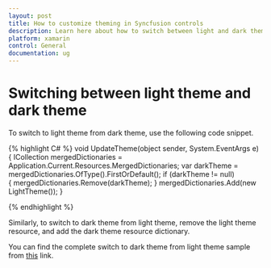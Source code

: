 ```yaml
---
layout: post
title: How to customize theming in Syncfusion controls
description: Learn here about how to switch between light and dark themes in Syncfusion Xamarin controls and more details.
platform: xamarin
control: General
documentation: ug
---
```


# Switching between light theme and dark theme

To switch to light theme from dark theme, use the following code snippet.

{% highlight C# %} 
void UpdateTheme(object sender, System.EventArgs e)
{
    ICollection<ResourceDictionary> mergedDictionaries = Application.Current.Resources.MergedDictionaries;
    var darkTheme = mergedDictionaries.OfType<DarkTheme>().FirstOrDefault();
    if (darkTheme != null)  
    {
        mergedDictionaries.Remove(darkTheme);
    }
    mergedDictionaries.Add(new LightTheme());
}

{% endhighlight %}

Similarly, to switch to dark theme from light theme, remove the light theme resource, and add the dark theme resource dictionary.

You can find the complete switch to dark theme from light theme sample from [this](https://github.com/SyncfusionExamples/xamarin-sfautocomplete-samples/tree/main/How-to-switch-between-Light-and-Dark-Themes/AutoCompleteTheme) link.